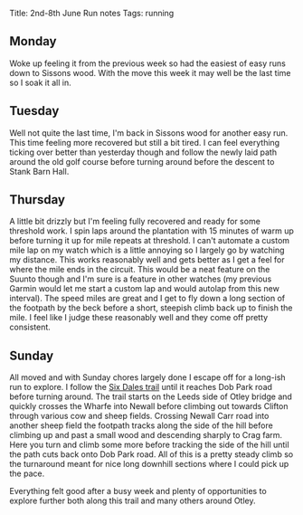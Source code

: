 Title: 2nd-8th June Run notes
Tags: running

## Monday

Woke up feeling it from the previous week so had the easiest of easy runs down to Sissons wood. With the move this week
it may well be the last time so I soak it all in.

## Tuesday

Well not quite the last time, I'm back in Sissons wood for another easy run. This time feeling more recovered but still 
a bit tired. I can feel everything ticking over better than yesterday though and follow the newly laid path around the
old golf course before turning around before the descent to Stank Barn Hall. 

## Thursday

A little bit drizzly but I'm feeling fully recovered and ready for some threshold work. I spin laps around the plantation 
with 15 minutes of warm up before turning it up for mile repeats at threshold. I can't automate a custom mile lap on my watch
which is a little annoying so I largely go by watching my distance. This works reasonably well and gets better as I get a
feel for where the mile ends in the circuit. This would be a neat feature on the Suunto though and I'm sure is a feature 
in other watches (my previous Garmin would let me start a custom lap and would autolap from this new interval). The speed
miles are great and I get to fly down a long section of the footpath by the beck before a short, steepish climb back up 
to finish the mile. I feel like I judge these reasonably well and they come off pretty consistent.

## Sunday

All moved and with Sunday chores largely done I escape off for a long-ish run to explore. I follow the [Six Dales trail](https://ldwa.org.uk/ldp/members/show_path.php?path_name=Six+Dales+Trail)
until it reaches Dob Park road before turning around. The trail starts on the Leeds side of Otley bridge and quickly crosses
the Wharfe into Newall before climbing out towards Clifton through various cow and sheep fields. Crossing Newall Carr road
into another sheep field the footpath tracks along the side of the hill before climbing up and past a small wood and descending
sharply to Crag farm. Here you turn and climb some more before tracking the side of the hill until the path cuts back onto
Dob Park road. All of this is a pretty steady climb so the turnaround meant for nice long downhill sections where I could
pick up the pace. 

Everything felt good after a busy week and plenty of opportunities to explore further both along this trail and many others
around Otley.
